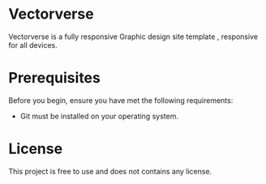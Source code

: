 # Vectorverse
Vectorverse is a fully responsive Graphic design site template , responsive for all devices.

# Prerequisites
Before you begin, ensure you have met the following requirements:
  - Git must be installed on your operating system.
  
# License
This project is free to use and does not contains any license.
